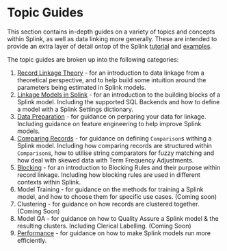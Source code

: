 # Topic Guides

This section contains in-depth guides on a variety of topics and concepts within Splink, as well as data linking more generally. These are intended to provide an extra layer of detail ontop of the Splink [tutorial](../demos/00_Tutorial_Introduction.ipynb) and [examples](../examples_index.md).

The topic guides are broken up into the following categories:

1. [Record Linkage Theory](theory/record_linkage.md) - for an introduction to data linkage from a theoretical perspective, and to help build some intuition around the parameters being estimated in Splink models.  
2. [Linkage Models in Splink](backends/backends.md) - for an introduction to the building blocks of a Splink model. Including the supported SQL Backends and how to define a model with a Splink Settings dictionary.
3. [Data Preparation](data_preparation/feature_engineering.md) - for guidance on perparing your data for linkage. Including guidance on feature engineering to help improve Splink models. 
4. [Comparing Records](comparisons/customising_comparisons.ipynb) - for guidance on defining `Comparison`s withing a Splink model. Including how comparing records are structured within `Comparison`s, how to utilise string comparators for fuzzy matching and how deal with skewed data with Term Frequency Adjustments.
5. [Blocking](blocking/blocking_rules.md) - for an introduction to Blocking Rules and their purpose within record linkage. Including how blocking rules are used in different contexts within Splink.
6. Model Training - for guidance on the methods for training a Splink model, and how to choose them for specific use cases. (Coming soon)
7. Clustering - for guidance on how records are clustered together. (Coming Soon)
8. Model QA - for guidance on how to Quality Assure a Splink model & the resulting clusters. Including Clerical Labelling. (Coming Soon)
9. [Performance](performance/drivers_of_performance.md) - for guidance on how to make Splink models run more efficiently.
